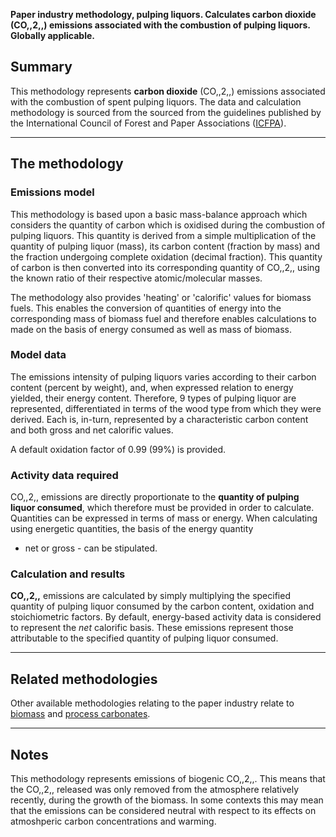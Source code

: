 **Paper industry methodology, pulping liquors. Calculates carbon dioxide
(CO,,2,,) emissions associated with the combustion of pulping liquors.
Globally applicable.**

## Summary

This methodology represents **carbon dioxide** (CO,,2,,) emissions
associated with the combustion of spent pulping liquors. The data and
calculation methodology is sourced from the sourced from the guidelines
published by the International Council of Forest and Paper Associations
([ICFPA](http://www.wbcsd.org/web/projects/forestry/Pulp-and-Paper-Tool-Guidance.pdf)).

-----

## The methodology

### Emissions model

This methodology is based upon a basic mass-balance approach which
considers the quantity of carbon which is oxidised during the combustion
of pulping liquors. This quantity is derived from a simple
multiplication of the quantity of pulping liquor (mass), its carbon
content (fraction by mass) and the fraction undergoing complete
oxidation (decimal fraction). This quantity of carbon is then converted
into its corresponding quantity of CO,,2,, using the known ratio of
their respective atomic/molecular masses.

The methodology also provides 'heating' or 'calorific' values for
biomass fuels. This enables the conversion of quantities of energy into
the corresponding mass of biomass fuel and therefore enables
calculations to made on the basis of energy consumed as well as mass of
biomass.

### Model data

The emissions intensity of pulping liquors varies according to their
carbon content (percent by weight), and, when expressed relation to
energy yielded, their energy content. Therefore, 9 types of pulping
liquor are represented, differentiated in terms of the wood type from
which they were derived. Each is, in-turn, represented by a
characteristic carbon content and both gross and net calorific values.

A default oxidation factor of 0.99 (99%) is provided.

### Activity data required

CO,,2,, emissions are directly proportionate to the **quantity of
pulping liquor consumed**, which therefore must be provided in order to
calculate. Quantities can be expressed in terms of mass or energy. When
calculating using energetic quantities, the basis of the energy quantity
- net or gross - can be stipulated.

### Calculation and results

**CO,,2,,** emissions are calculated by simply multiplying the specified
quantity of pulping liquor consumed by the carbon content, oxidation and
stoichiometric factors. By default, energy-based activity data is
considered to represent the *net* calorific basis. These emissions
represent those attributable to the specified quantity of pulping liquor
consumed.

-----

## Related methodologies

Other available methodologies relating to the paper industry relate to
[biomass](Pulp_and_paper_biomass_emissions) and [process
carbonates](Pulp_and_Paper_Direct_Emissions).

-----

## Notes

This methodology represents emissions of biogenic CO,,2,,. This means
that the CO,,2,, released was only removed from the atmosphere
relatively recently, during the growth of the biomass. In some contexts
this may mean that the emissions can be considered neutral with respect
to its effects on atmoshperic carbon concentrations and warming.
